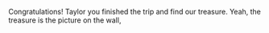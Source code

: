 
Congratulations! Taylor you finished the trip and find our treasure.
Yeah, the treasure is the picture on the wall, 
